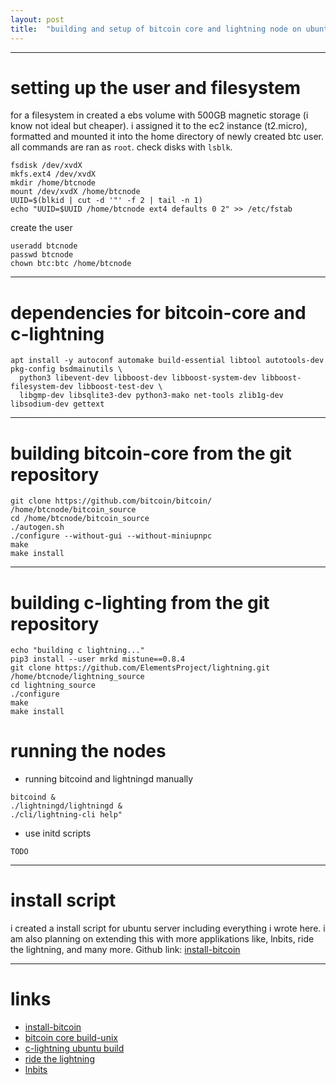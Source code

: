 ```yaml
---
layout: post
title:  "building and setup of bitcoin core and lightning node on ubuntu server in aws ec2"
---
```


---

setting up the user and filesystem
==================================
for a filesystem in created a ebs volume with 500GB magnetic storage (i know not ideal but cheaper). i assigned it to the
ec2 instance (t2.micro), formatted and mounted it into the home directory of newly created btc user. all commands are ran as `root`.
check disks with `lsblk`.
```
fsdisk /dev/xvdX
mkfs.ext4 /dev/xvdX
mkdir /home/btcnode
mount /dev/xvdX /home/btcnode
UUID=$(blkid | cut -d '"' -f 2 | tail -n 1)
echo "UUID=$UUID /home/btcnode ext4 defaults 0 2" >> /etc/fstab
```
create the user
```
useradd btcnode
passwd btcnode
chown btc:btc /home/btcnode
```

---

dependencies for bitcoin-core and c-lightning
=============================================
```
apt install -y autoconf automake build-essential libtool autotools-dev pkg-config bsdmainutils \
  python3 libevent-dev libboost-dev libboost-system-dev libboost-filesystem-dev libboost-test-dev \
  libgmp-dev libsqlite3-dev python3-mako net-tools zlib1g-dev libsodium-dev gettext
```

---

building bitcoin-core from the git repository
=============================================
```
git clone https://github.com/bitcoin/bitcoin/ /home/btcnode/bitcoin_source
cd /home/btcnode/bitcoin_source
./autogen.sh
./configure --without-gui --without-miniupnpc
make
make install
```

---

building c-lighting from the git repository
===========================================
```
echo "building c lightning..."
pip3 install --user mrkd mistune==0.8.4
git clone https://github.com/ElementsProject/lightning.git /home/btcnode/lightning_source
cd lightning_source
./configure
make
make install
```

running the nodes
=================
* running bitcoind and lightningd manually
```
bitcoind &
./lightningd/lightningd &
./cli/lightning-cli help"
```
* use initd scripts
```
TODO
```

---

install script
==============
i created a install script for ubuntu server including everything i wrote here.
i am also planning on extending this with more applikations like, lnbits, ride the lightning, and many more.
Github link: [install-bitcoin](https://github.com/dni/scripts/blob/main/server/install-bitcoin.sh)

---

links
=====

* [install-bitcoin](https://github.com/dni/scripts/blob/main/server/install-bitcoin.sh)
* [bitcoin core build-unix](https://github.com/bitcoin/bitcoin/blob/master/doc/build-unix.md)
* [c-lightning ubuntu build](https://github.com/ElementsProject/lightning/blob/master/doc/INSTALL.md#to-build-on-ubuntu)
* [ride the lightning](https://github.com/Ride-The-Lightning)
* [lnbits](https://github.com/lnbits)
